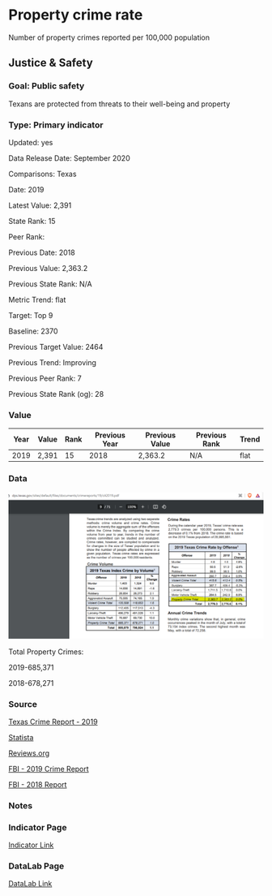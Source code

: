 # Property crime rate


Number of property crimes reported per 100,000 population

## Justice & Safety

### Goal: Public safety

Texans are protected from threats to their well-being and property

### Type: Primary indicator

Updated: yes

Data Release Date: September 2020

Comparisons: Texas

Date: 2019

Latest Value: 2,391 

State Rank: 15

Peer Rank: 

Previous Date: 2018

Previous Value: 2,363.2

Previous State Rank: N/A

Metric Trend: flat

Target: Top 9

Baseline: 2370

Previous Target Value: 2464

Previous Trend: Improving

Previous Peer Rank: 7

Previous State Rank (og): 28

### Value

| Year |  Value      | Rank     | Previous Year   | Previous Value | Previous Rank | Trend | 
| ----------- | ----------- | ----------- | ----------- | ----------- | ----------- | -----------|
|    2019     |   2,391     |     15      |     2018    |    2,363.2  |    N/A      |     flat   |

### Data

![img](./propertycrime.PNG)

Total Property Crimes:

2019-685,371 

2018-678,271

### Source

[Texas Crime Report - 2019](https://www.dps.texas.gov/sites/default/files/documents/crimereports/19/cit2019.pdf)

[Statista](https://www.statista.com/statistics/232575/property-crime-rate-in-the-us-by-state/)

[Reviews.org](https://www.reviews.org/home-security/property-crime-by-state-usa/)

[FBI - 2019 Crime Report](https://ucr.fbi.gov/crime-in-the-u.s/2019/crime-in-the-u.s.-2019/topic-pages/tables/table-5)

[FBI - 2018 Report](https://ucr.fbi.gov/crime-in-the-u.s/2018/crime-in-the-u.s.-2018/topic-pages/tables/table-5)

### Notes



### Indicator Page

[Indicator Link](https://indicators.texas2036.org/indicator/87)

### DataLab Page

[DataLab Link](https://datalab.texas2036.org/dbkqjpe/texas-crime-rate-by-offense-crime-index-by-volume?accesskey=bqthjxg)